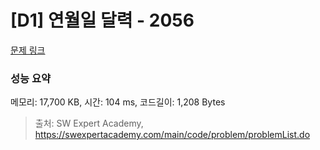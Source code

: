 # [D1] 연월일 달력 - 2056 

[문제 링크](https://swexpertacademy.com/main/code/problem/problemDetail.do?contestProbId=AV5QLkdKAz4DFAUq) 

### 성능 요약

메모리: 17,700 KB, 시간: 104 ms, 코드길이: 1,208 Bytes



> 출처: SW Expert Academy, https://swexpertacademy.com/main/code/problem/problemList.do